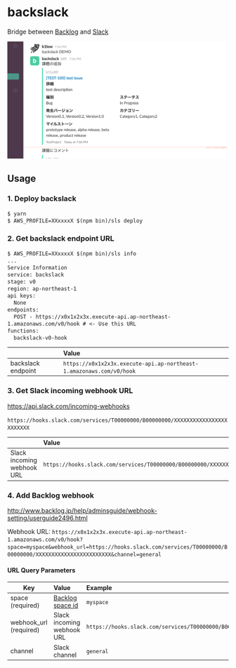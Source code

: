 # backslack

Bridge between [Backlog](http://www.backlog.jp/help/adminsguide/webhook-setting/userguide2493.html) and [Slack](https://api.slack.com/incoming-webhooks)

![img](ss.png)

## Usage

### 1. Deploy backslack

```
$ yarn
$ AWS_PROFILE=XXxxxxX $(npm bin)/sls deploy
```

### 2. Get backslack endpoint URL

```
$ AWS_PROFILE=XXxxxxX $(npm bin)/sls info
...
Service Information
service: backslack
stage: v0
region: ap-northeast-1
api keys:
  None
endpoints:
  POST - https://x0x1x2x3x.execute-api.ap-northeast-1.amazonaws.com/v0/hook # <- Use this URL
functions:
  backslack-v0-hook
```

|                    | Value                                                                |
| ------------------ |:---------------------------------------------------------------------|
| backslack endpoint | `https://x0x1x2x3x.execute-api.ap-northeast-1.amazonaws.com/v0/hook` |

### 3. Get Slack incoming webhook URL

https://api.slack.com/incoming-webhooks

`https://hooks.slack.com/services/T00000000/B00000000/XXXXXXXXXXXXXXXXXXXXXXXX`

|                            | Value                                                                           |
| -------------------------- |:--------------------------------------------------------------------------------|
| Slack incoming webhook URL | `https://hooks.slack.com/services/T00000000/B00000000/XXXXXXXXXXXXXXXXXXXXXXXX` |

### 4. Add Backlog webhook

http://www.backlog.jp/help/adminsguide/webhook-setting/userguide2496.html

Webhook URL: `https://x0x1x2x3x.execute-api.ap-northeast-1.amazonaws.com/v0/hook?space=myspace&webhook_url=https://hooks.slack.com/services/T00000000/B00000000/XXXXXXXXXXXXXXXXXXXXXXXX&channel=general`

#### URL Query Parameters

| Key                    | Value                      | Example                    |
| -----------------------|:---------------------------|:---------------------------|
| space (required)       | [Backlog space id](http://www.backlog.jp/faq/service/what-id.html) | `myspace` |
| webhook_url (required) | Slack incoming webhook URL | `https://hooks.slack.com/services/T00000000/B00000000/XXXXXXXXXXXXXXXXXXXXXXXX` |
| channel                | Slack channel              | `general` |

